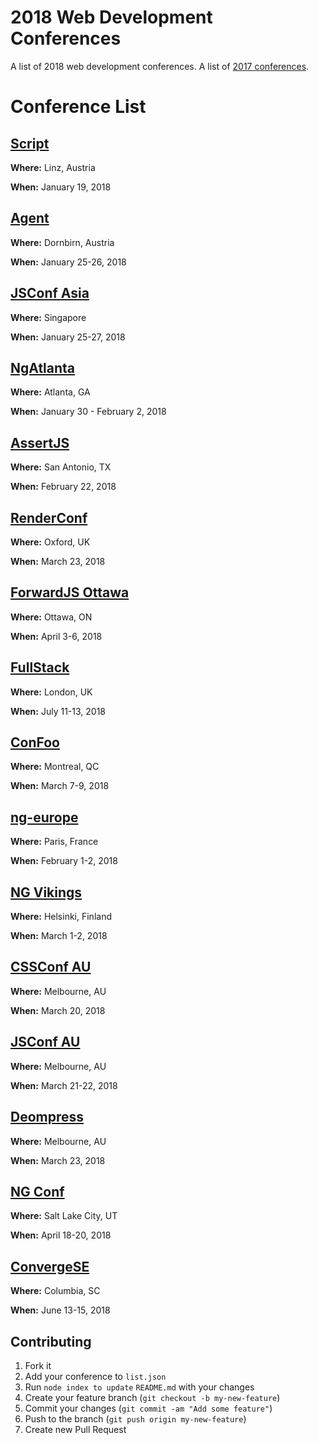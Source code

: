 # 2018 Web Development Conferences
A list of 2018 web development conferences.
A list of [2017 conferences](https://github.com/ryanburgess/2017-conferences).

# Conference List

## [Script](https://scriptconf.org/)
**Where:** Linz, Austria

**When:** January 19, 2018
    
## [Agent](https://www.agent.sh/)
**Where:** Dornbirn, Austria

**When:** January 25-26, 2018
    
## [JSConf Asia](http://ng-atl.org/)
**Where:** Singapore

**When:** January 25-27, 2018
    
## [NgAtlanta](http://ng-atl.org/)
**Where:** Atlanta, GA

**When:** January 30 - February 2, 2018
    
## [AssertJS](https://www.assertjs.com/)
**Where:** San Antonio, TX

**When:** February 22, 2018
    
## [RenderConf](https://2018.render-conf.com/)
**Where:** Oxford, UK

**When:** March 23, 2018
    
## [ForwardJS Ottawa](https://forwardjs.com/ottawa)
**Where:** Ottawa, ON

**When:** April 3-6, 2018
    
## [FullStack](https://skillsmatter.com/conferences/9815-fullstack-2018-the-conference-on-javascript-node-and-internet-of-things)
**Where:** London, UK

**When:** July 11-13, 2018
    
## [ConFoo](https://confoo.ca/en/yul2018)
**Where:** Montreal, QC

**When:** March 7-9, 2018
    
## [ng-europe](https://ngeurope.org/)
**Where:** Paris, France

**When:** February 1-2, 2018
    
## [NG Vikings](https://ngvikings.org/)
**Where:** Helsinki, Finland

**When:** March 1-2, 2018
    
## [CSSConf AU](https://2018.cssconf.com.au/)
**Where:** Melbourne, AU

**When:** March 20, 2018
    
## [JSConf AU](https://2018.jsconfau.com/)
**Where:** Melbourne, AU

**When:** March 21-22, 2018
    
## [Deompress](https://2018.decompress.com.au/)
**Where:** Melbourne, AU

**When:** March 23, 2018
    
## [NG Conf](https://www.ng-conf.org/)
**Where:** Salt Lake City, UT

**When:** April 18-20, 2018
    
## [ConvergeSE](http://convergese.com/)
**Where:** Columbia, SC

**When:** June 13-15, 2018
    
## Contributing
1. Fork it
2. Add your conference to `list.json`
3. Run `node index to update` `README.md` with your changes
4. Create your feature branch (`git checkout -b my-new-feature`)
5. Commit your changes (`git commit -am "Add some feature"`)
6. Push to the branch (`git push origin my-new-feature`)
7. Create new Pull Request
